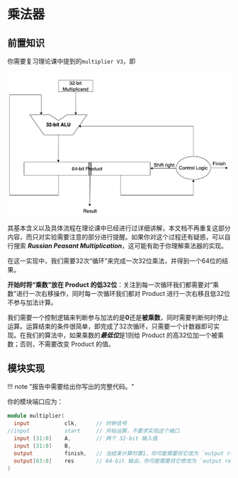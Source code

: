 # 乘法器


## 前置知识
你需要复习理论课中提到的`multiplier V3`，即

![Multiplier V3](./pic/multiplier_v3.png)

其基本含义以及具体流程在理论课中已经进行过详细讲解，本文档不再重复这部分内容，而只对实验需要注意的部分进行提醒。如果你对这个过程还有疑惑，可以自行搜索 ***Russian Peasant Multiplication***，这可能有助于你理解乘法器的实现。

在这一实现中，我们需要32次“循环”来完成一次32位乘法，并得到一个64位的结果。

**开始时将“乘数”放在 Product 的低32位**：关注到每一次循环我们都需要对“乘数”进行一次右移操作，同时每一次循环我们都对 Product 进行一次右移且低32位不参与加法计算。

我们需要一个控制逻辑来判断参与加法的是**0**还是**被乘数**，同时需要判断何时停止运算。运算结束的条件很简单，即完成了32次循环，只需要一个计数器即可实现。在我们的算法中，如果乘数的***最低位***是1则给 Product 的高32位加一个被乘数；否则，不需要改变 Product 的值。

## 模块实现

!!! note "报告中需要给出你写出的完整代码。"

你的模块端口应为：

<div style="display:none">5LiN5oOz5YaZ5a6e6aqM5oyH5a+85ZWK5ZWK5ZWK5ZWK5ZWK5ZWK5ZWK5ZWK5ZWK77yM6L+ZIHRtZCDlhpnlh7rmnaXkuZ/kuI3mmK/kurror53llYo=</div>

```verilog title="multiplier.v"
module multiplier(
  input           clk,      // 时钟信号
//input           start     // 开始运算，不要求实现这个端口
  input [31:0]    A,        // 两个 32-bit 输入值
  input [31:0]    B,
  output          finish,   // 当结束计算时置1，你可能需要将它改为 `output reg`
  output[63:0]    res       // 64-bit 输出，你可能需要将它修改为 `output reg[63:0]`
)
```

